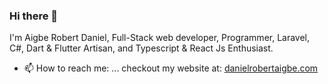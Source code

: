 ### Hi there 👋

I'm Aigbe Robert Daniel, Full-Stack web developer, Programmer, Laravel, C#, Dart & Flutter Artisan, and Typescript & React Js Enthusiast. 

- 📫 How to reach me: ...
checkout my website at: [danielrobertaigbe.com](https://danielrobertaigbe.com)
<!--
**seshac/seshac** is a ✨ _special_ ✨ repository because its `README.md` (this file) appears on your GitHub profile.

Here are some ideas to get you started:

- 🔭 I’m currently working on ...
- 🌱 I’m currently learning ...
- 👯 I’m looking to collaborate on ...
- 🤔 I’m looking for help with ...
- 💬 Ask me about ...
- 📫 How to reach me: ...
- 😄 Pronouns: ...
- ⚡ Fun fact: ...
-->
